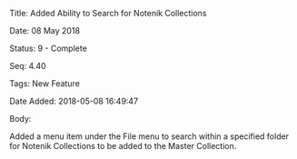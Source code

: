 Title:  Added Ability to Search for Notenik Collections

Date:   08 May 2018

Status: 9 - Complete

Seq:    4.40

Tags:   New Feature

Date Added: 2018-05-08 16:49:47

Body:   
 
Added a menu item under the File menu to search within a specified folder for Notenik Collections to be added to the Master Collection. 

